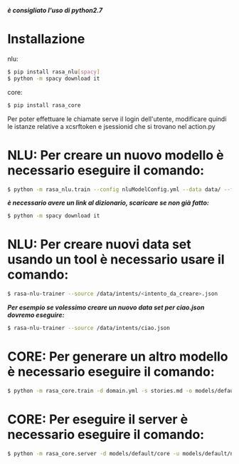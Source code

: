 ***è consigliato l'uso di python2.7***
# Installazione
nlu:
```bash
$ pip install rasa_nlu[spacy]
$ python -m spacy download it
```
core:
```bash
$ pip install rasa_core
```

Per poter effettuare le chiamate serve il login dell'utente, modificare quindi le istanze relative a xcsrftoken e jsessionid che si trovano nel action.py

# NLU: Per creare un nuovo modello è necessario eseguire il comando:
```bash
$ python -m rasa_nlu.train --config nluModelConfig.yml --data data/ --fixed_model_name nlu
```
***è necessario avere un link al dizionario, scaricare se non già fatto:***
```bash
$ python -m spacy download it
```

# NLU: Per creare nuovi data set usando un tool è necessario usare il comando:
```bash
$ rasa-nlu-trainer --source /data/intents/<intento_da_creare>.json
```
***Per esempio se volessimo creare un nuovo data set per ciao.json dovremo eseguire:***
```bash
$ rasa-nlu-trainer --source /data/intents/ciao.json
```

# CORE: Per generare un altro modello è necessario eseguire il comando:
```bash
$ python -m rasa_core.train -d domain.yml -s stories.md -o models/default/core --epochs 200
```

# CORE: Per eseguire il server è necessario eseguire il comando:
```bash
$ python -m rasa_core.server -d models/default/core -u models/default/nlu -o out.log -p 5005
```
